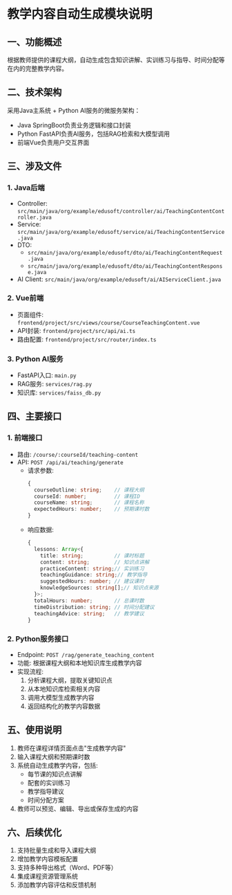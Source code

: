 # 教学内容自动生成模块说明

## 一、功能概述
根据教师提供的课程大纲，自动生成包含知识讲解、实训练习与指导、时间分配等在内的完整教学内容。

## 二、技术架构
采用Java主系统 + Python AI服务的微服务架构：
- Java SpringBoot负责业务逻辑和接口封装
- Python FastAPI负责AI服务，包括RAG检索和大模型调用
- 前端Vue负责用户交互界面

## 三、涉及文件
### 1. Java后端
- Controller: `src/main/java/org/example/edusoft/controller/ai/TeachingContentController.java`
- Service: `src/main/java/org/example/edusoft/service/ai/TeachingContentService.java`
- DTO: 
  - `src/main/java/org/example/edusoft/dto/ai/TeachingContentRequest.java`
  - `src/main/java/org/example/edusoft/dto/ai/TeachingContentResponse.java`
- AI Client: `src/main/java/org/example/edusoft/ai/AIServiceClient.java`

### 2. Vue前端
- 页面组件: `frontend/project/src/views/course/CourseTeachingContent.vue`
- API封装: `frontend/project/src/api/ai.ts`
- 路由配置: `frontend/project/src/router/index.ts`

### 3. Python AI服务
- FastAPI入口: `main.py`
- RAG服务: `services/rag.py`
- 知识库: `services/faiss_db.py`

## 四、主要接口
### 1. 前端接口
- 路由: `/course/:courseId/teaching-content`
- API: `POST /api/ai/teaching/generate`
  - 请求参数:
    ```typescript
    {
      courseOutline: string;    // 课程大纲
      courseId: number;         // 课程ID
      courseName: string;       // 课程名称
      expectedHours: number;    // 预期课时数
    }
    ```
  - 响应数据:
    ```typescript
    {
      lessons: Array<{
        title: string;          // 课时标题
        content: string;        // 知识点讲解
        practiceContent: string;// 实训练习
        teachingGuidance: string;// 教学指导
        suggestedHours: number; // 建议课时
        knowledgeSources: string[];// 知识点来源
      }>;
      totalHours: number;       // 总课时数
      timeDistribution: string; // 时间分配建议
      teachingAdvice: string;   // 教学建议
    }
    ```

### 2. Python服务接口
- Endpoint: `POST /rag/generate_teaching_content`
- 功能: 根据课程大纲和本地知识库生成教学内容
- 实现流程:
  1. 分析课程大纲，提取关键知识点
  2. 从本地知识库检索相关内容
  3. 调用大模型生成教学内容
  4. 返回结构化的教学内容数据

## 五、使用说明
1. 教师在课程详情页面点击"生成教学内容"
2. 输入课程大纲和预期课时数
3. 系统自动生成教学内容，包括:
   - 每节课的知识点讲解
   - 配套的实训练习
   - 教学指导建议
   - 时间分配方案
4. 教师可以预览、编辑、导出或保存生成的内容

## 六、后续优化
1. 支持批量生成和导入课程大纲
2. 增加教学内容模板配置
3. 支持多种导出格式（Word、PDF等）
4. 集成课程资源管理系统
5. 添加教学内容评估和反馈机制 